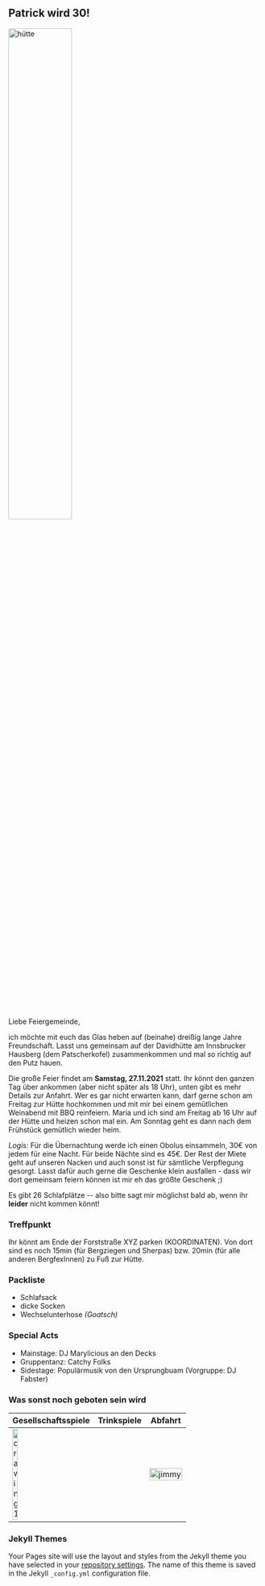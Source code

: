 ## Patrick wird 30!

<img src="https://user-images.githubusercontent.com/92885309/138420978-e7037c02-6674-4b0c-b9a2-036b87402a8b.jpg" alt="hütte" width="50%"/>

Liebe Feiergemeinde,

ich möchte mit euch das Glas heben auf (beinahe) dreißig lange Jahre Freundschaft. Lasst uns gemeinsam auf der Davidhütte am Innsbrucker Hausberg (dem Patscherkofel) zusammenkommen und mal so richtig auf den Putz hauen.

Die große Feier findet am **Samstag, 27.11.2021** statt. Ihr könnt den ganzen Tag über ankommen (aber nicht später als 18 Uhr), unten gibt es mehr Details zur Anfahrt. Wer es gar nicht erwarten kann, darf gerne schon am Freitag zur Hütte hochkommen und mit mir bei einem gemütlichen Weinabend mit BBQ reinfeiern. Maria und ich sind am Freitag ab 16 Uhr auf der Hütte und heizen schon mal ein. Am Sonntag geht es dann nach dem Frühstück gemütlich wieder heim.

_Logis:_ Für die Übernachtung werde ich einen Obolus einsammeln, 30€ von jedem für eine Nacht. Für beide Nächte sind es 45€. Der Rest der Miete geht auf unseren Nacken und auch sonst ist für sämtliche Verpflegung gesorgt. Lasst dafür auch gerne die Geschenke klein ausfallen - dass wir dort gemeinsam feiern können ist mir eh das größte Geschenk ;)

Es gibt 26 Schlafplätze -- also bitte sagt mir möglichst bald ab, wenn ihr **leider** nicht kommen könnt!

### Treffpunkt
Ihr könnt am Ende der Forststraße XYZ parken (KOORDINATEN). Von dort sind es noch 15min (für Bergziegen und Sherpas) bzw. 20min (für alle anderen BergfexInnen) zu Fuß zur Hütte.

### Packliste
- Schlafsack
- dicke Socken
- Wechselunterhose _(Goatsch)_

### Special Acts
- Mainstage: DJ Marylicious an den Decks
- Gruppentanz: Catchy Folks
- Sidestage: Populärmusik von den Ursprungbuam (Vorgruppe: DJ Fabster)

### Was sonst noch geboten sein wird
Gesellschaftsspiele | Trinkspiele | Abfahrt 
----------- | ----------- | -----------
<img src="https://user-images.githubusercontent.com/92885309/138167119-633162c7-12a6-4645-b778-e567305ad2c6.jpg" alt="drawing1" width="25%"/> |  | <img src="https://user-images.githubusercontent.com/92885309/138432596-22b7e279-dceb-4157-9ed5-0195b1c28849.jpg" alt="jimmy" width="100%"/>



### Jekyll Themes

Your Pages site will use the layout and styles from the Jekyll theme you have selected in your [repository settings](https://github.com/patrickmoder/huettengaudi/settings/pages). The name of this theme is saved in the Jekyll `_config.yml` configuration file.
